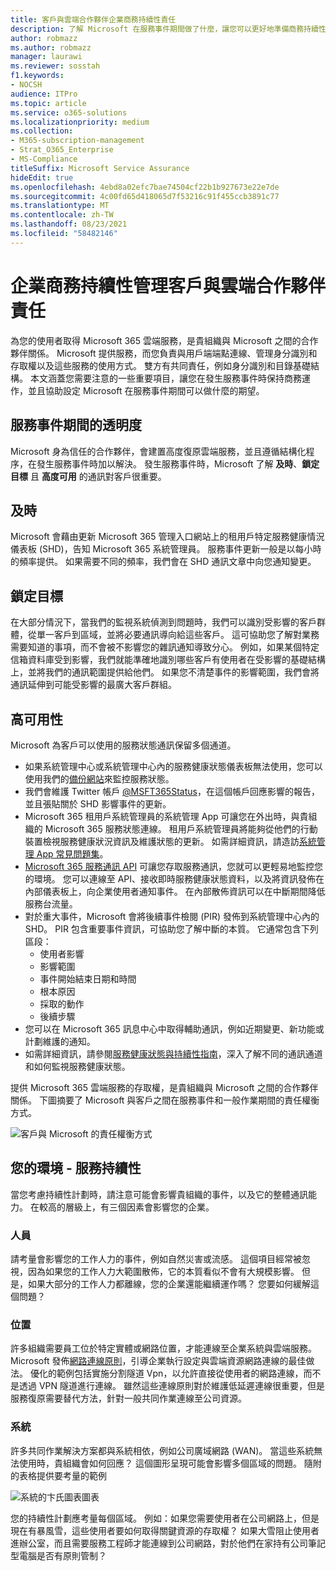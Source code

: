```yaml
---
title: 客戶與雲端合作夥伴企業商務持續性責任
description: 了解 Microsoft 在服務事件期間做了什麼，讓您可以更好地準備商務持續性計劃。
author: robmazz
ms.author: robmazz
manager: laurawi
ms.reviewer: sosstah
f1.keywords:
- NOCSH
audience: ITPro
ms.topic: article
ms.service: o365-solutions
ms.localizationpriority: medium
ms.collection:
- M365-subscription-management
- Strat_O365_Enterprise
- MS-Compliance
titleSuffix: Microsoft Service Assurance
hideEdit: true
ms.openlocfilehash: 4ebd8a02efc7bae74504cf22b1b927673e22e7de
ms.sourcegitcommit: 4c00fd65d418065d7f53216c91f455ccb3891c77
ms.translationtype: MT
ms.contentlocale: zh-TW
ms.lasthandoff: 08/23/2021
ms.locfileid: "58482146"
---
```

# <a name="enterprise-business-continuity-management-customer-and-cloud-partner-responsibilities"></a>企業商務持續性管理客戶與雲端合作夥伴責任

為您的使用者取得 Microsoft 365 雲端服務，是貴組織與 Microsoft 之間的合作夥伴關係。 Microsoft 提供服務，而您負責與用戶端端點連線、管理身分識別和存取權以及這些服務的使用方式。 雙方有共同責任，例如身分識別和目錄基礎結構。 本文涵蓋您需要注意的一些重要項目，讓您在發生服務事件時保持商務運作，並且協助設定 Microsoft 在服務事件期間可以做什麼的期望。

## <a name="transparency-during-service-incidents"></a>服務事件期間的透明度

Microsoft 身為信任的合作夥伴，會建置高度復原雲端服務，並且遵循結構化程序，在發生服務事件時加以解決。 發生服務事件時，Microsoft 了解 **及時**、**鎖定目標** 且 **高度可用** 的通訊對客戶很重要。

## <a name="timely"></a>及時

Microsoft 會藉由更新 Microsoft 365 管理入口網站上的租用戶特定服務健康情況儀表板 (SHD)，告知 Microsoft 365 系統管理員。 服務事件更新一般是以每小時的頻率提供。 如果需要不同的頻率，我們會在 SHD 通訊文章中向您通知變更。

## <a name="targeted"></a>鎖定目標

在大部分情況下，當我們的監視系統偵測到問題時，我們可以識別受影響的客戶群體，從單一客戶到區域，並將必要通訊導向給這些客戶。 這可協助您了解對業務需要知道的事項，而不會被不影響您的雜訊通知導致分心。 例如，如果某個特定信箱資料庫受到影響，我們就能準確地識別哪些客戶有使用者在受影響的基礎結構上，並將我們的通訊範圍提供給他們。 如果您不清楚事件的影響範圍，我們會將通訊延伸到可能受影響的最廣大客戶群組。

## <a name="highly-available"></a>高可用性

Microsoft 為客戶可以使用的服務狀態通訊保留多個通道。

- 如果系統管理中心或系統管理中心內的服務健康狀態儀表板無法使用，您可以使用我們的[備份網站](https://status.office365.com/)來監控服務狀態。
- 我們會維護 Twitter 帳戶 [@MSFT365Status](https://twitter.com/msft365status?lang=en)，在這個帳戶回應影響的報告，並且張貼關於 SHD 影響事件的更新。
- Microsoft 365 租用戶系統管理員的系統管理 App 可讓您在外出時，與貴組織的 Microsoft 365 服務狀態連線。 租用戶系統管理員將能夠從他們的行動裝置檢視服務健康狀況資訊及維護狀態的更新。 如需詳細資訊，請造訪[系統管理 App 常見問題集](/office365/admin/admin-overview/admin-mobile-app)。
- [Microsoft 365 服務通訊 API](/office365/servicedescriptions/office-365-platform-service-description/service-health-and-continuity#office-365-service-communications-api) 可讓您存取服務通訊，您就可以更輕易地監控您的環境。 您可以連線至 API、接收即時服務健康狀態資料，以及將資訊發佈在內部儀表板上，向企業使用者通知事件。 在內部散佈資訊可以在中斷期間降低服務台流量。
- 對於重大事件，Microsoft 會將後續事件檢閱 (PIR) 發佈到系統管理中心內的 SHD。 PIR 包含重要事件資訊，可協助您了解中斷的本質。 它通常包含下列區段：
    - 使用者影響
    - 影響範圍
    - 事件開始結束日期和時間
    - 根本原因
    - 採取的動作
    - 後續步驟
- 您可以在 Microsoft 365 訊息中心中取得輔助通訊，例如近期變更、新功能或計劃維護的通知。
- 如需詳細資訊，請參閱[服務健康狀態與持續性指南](/office365/servicedescriptions/office-365-platform-service-description/service-health-and-continuity)，深入了解不同的通訊通道和如何監視服務健康狀態。

提供 Microsoft 365 雲端服務的存取權，是貴組織與 Microsoft 之間的合作夥伴關係。 下圖摘要了 Microsoft 與客戶之間在服務事件和一般作業期間的責任權衡方式。

![客戶與 Microsoft 的責任權衡方式](../media/responsibilities.png)

## <a name="your-environment---service-continuity"></a>您的環境 - 服務持續性

當您考慮持續性計劃時，請注意可能會影響貴組織的事件，以及它的整體通訊能力。 在較高的層級上，有三個因素會影響您的企業。

### <a name="people"></a>人員

請考量會影響您的工作人力的事件，例如自然災害或流感。 這個項目經常被忽視，因為如果您的工作人力大範圍散佈，它的本質看似不會有大規模影響。 但是，如果大部分的工作人力都離線，您的企業還能繼續運作嗎？ 您要如何緩解這個問題？

### <a name="location"></a>位置

許多組織需要員工位於特定實體或網路位置，才能連線至企業系統與雲端服務。  
Microsoft 發佈[網路連線原則](/microsoft-365/enterprise/microsoft-365-network-connectivity-principles)，引導企業執行設定與雲端資源網路連線的最佳做法。 優化的範例包括實施分割隧道 Vpn，以允許直接從使用者的網路連線，而不是透過 VPN 隧道進行連線。  雖然這些連線原則對於維護低延遲連線很重要，但是服務復原需要替代方法，針對一般共同作業連線至公司資源。

### <a name="systems"></a>系統

許多共同作業解決方案都與系統相依，例如公司廣域網路 (WAN)。 當這些系統無法使用時，貴組織會如何回應？
這個圖形呈現可能會影響多個區域的問題。 隨附的表格提供要考量的範例

![系統的卞氏圖表圖表](../media/venn-diagram.png)

您的持續性計劃應考量每個區域。 例如：如果您需要使用者在公司網路上，但是現在有暴風雪，這些使用者要如何取得關鍵資源的存取權？ 如果大雪阻止使用者進辦公室，而且需要服務工程師才能連線到公司網路，對於他們在家持有公司筆記型電腦是否有原則管制？
